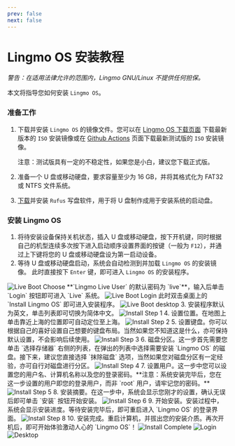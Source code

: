 ```yaml
---
prev: false
next: false
---
```


# Lingmo OS 安装教程
*警告：在适用法律允许的范围内，Lingmo GNU/Linux 不提供任何担保。*

本文将指导您如何安装 `Lingmo OS`。

### 准备工作
1. 下载并安装 `Lingmo OS` 的镜像文件。您可以在 [Lingmo OS 下载页面](https://www.lingmo.org/zh-cn/downloads) 下载最新版本的 `ISO` 安装镜像或在 [Github Actions](https://github.com/LingmoOS-Testing/live-build-config/actions) 页面下载最新测试版的 `ISO` 安装镜像。

    注意：测试版具有一定的不稳定性，如果您是小白，建议您下载正式版。

2. 准备一个 U 盘或移动硬盘，要求容量至少为 16 GB，并将其格式化为 FAT32 或 NTFS 文件系统。

3. [下载](https://rufus.ie/)并安装 `Rufus` 写盘软件，用于将 U 盘制作成用于安装系统的启动盘。

### 安装 Lingmo OS
1. 将待安装设备保持关机状态，插入 U 盘或移动硬盘，按下开机键，同时根据自己的机型连续多次按下进入启动顺序设置界面的按键（一般为 `F12`），并通过上下键将您的 U 盘或移动硬盘设为第一启动设备。
2. 等待 U 盘或移动硬盘启动，系统会自动检测到并加载 `Lingmo OS` 的安装镜像。
此时直接按下 `Enter` 键，即可进入 `Lingmo OS` 的安装程序。
<img src="../img/live-boot-choose.png" loading="lazy" alt="Live Boot Choose">
**`Lingmo Live User` 的默认密码为 `live`**，输入后单击 `Login` 按钮即可进入 `Live` 系统。
<img src="../img/live-boot-login.png" loading="lazy" alt="Live Boot Login">
此时双击桌面上的 `Install Lingmo OS` 即可进入安装程序。
<img src="../img/live-boot-desktop.png" loading="lazy" alt="Live Boot desktop">
3. 安装程序默认为英文，单击列表即可切换为简体中文。
<img src="../img/install-step-1.png" loading="lazy" alt="Install Step 1">
4. 设置位置。在地图上单击靠近上海的位置即可自动定位至上海。
<img src="../img/install-step-2.png" loading="lazy" alt="Install Step 2">
5. 设置键盘。你可以根据自己的喜好设置自己想要的键盘布局。当然如果您不知道这是什么，亦可保持默认设置，不会影响后续使用。
<img src="../img/install-step-3.png" loading="lazy" alt="Install Step 3">
6. 磁盘分区。这一步首先需要您单击 `选择存储器` 右侧的列表，在弹出的列表中选择需要安装 `Lingmo OS` 的磁盘。接下来，建议您直接选择 `抹除磁盘` 选项，当然如果您对磁盘分区有一定经验，亦可自行对磁盘进行分区。
<img src="../img/install-step-4.png" loading="lazy" alt="Install Step 4">
7. 设置用户。这一步中您可以设置您的用户名、计算机名称以及您的登录密码。**注意：系统安装完毕后，您在这一步设置的用户即您的登录用户，而非 `root` 用户，请牢记您的密码。**
<img src="../img/install-step-5.png" loading="lazy" alt="Install Step 5">
8. 安装摘要。在这一步中，系统会显示您刚才的设置，确认无误后即可单击 `安装` 按钮开始安装。
<img src="../img/install-step-6.png" loading="lazy" alt="Install Step 6">
9. 开始安装。安装过程中，系统会显示安装进度。等待安装完毕后，即可重启进入 `Lingmo OS` 的登录界面。
<img src="../img/install-step-7.png" loading="lazy" alt="Install Step 8">
10.  安装完成。重启计算机，并拔出您的安装介质。再次开机后，即可开始体验激动人心的 `Lingmo OS`！
<img src="../img/install-complete.png" loading="lazy" alt="Install Complete">
<img src="../img/login.png" loading="lazy" alt="Login">
<img src="../img/desktop.png" loading="lazy" alt="Desktop">